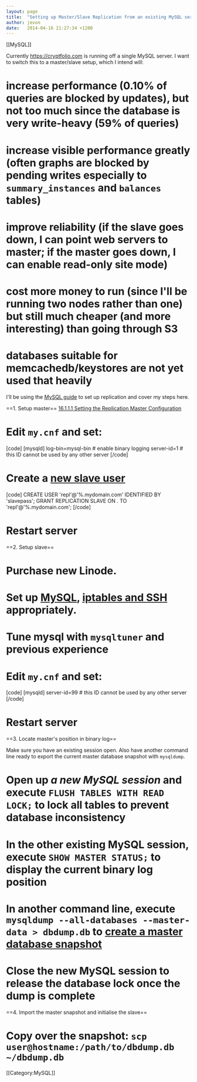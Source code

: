 ```yaml
---
layout: page
title:  "Setting up Master/Slave Replication from an existing MySQL server"
author: jevon
date:   2014-04-16 21:27:34 +1200
---
```


[[MySQL]]

Currently https://cryptfolio.com is running off a single MySQL server. I want to switch this to a master/slave setup, which I intend will:

# increase performance (0.10% of queries are blocked by updates), but not too much since the database is very write-heavy (59% of queries)
# increase visible performance greatly (often graphs are blocked by pending writes especially to `summary_instances` and `balances` tables)
# improve reliability (if the slave goes down, I can point web servers to master; if the master goes down, I can enable read-only site mode)
# cost more money to run (since I'll be running two nodes rather than one) but still much cheaper (and more interesting) than going through S3
# databases suitable for memcachedb/keystores are not yet used that heavily

I'll be using the <a href="http://dev.mysql.com/doc/refman/5.5/en/replication-howto.html">MySQL guide</a> to set up replication and cover my steps here.

==1. Setup master==
<a href="http://dev.mysql.com/doc/refman/5.5/en/replication-howto-masterbaseconfig.html">16.1.1.1 Setting the Replication Master Configuration</a>

# Edit `my.cnf` and set:
[code]
[mysqld]
log-bin=mysql-bin            # enable binary logging
server-id=1                  # this ID cannot be used by any other server
[/code]
# Create a <a href="http://dev.mysql.com/doc/refman/5.5/en/replication-howto-repuser.html">new slave user</a>
[code]
CREATE USER 'repl'@'%.mydomain.com' IDENTIFIED BY 'slavepass';
GRANT REPLICATION SLAVE ON *.* TO 'repl'@'%.mydomain.com';
[/code]
# Restart server

==2. Setup slave==

# Purchase new Linode.
# Set up <a href="https://library.linode.com/databases/mysql/ubuntu-12.04-precise-pangolin">MySQL</a>, <a href="https://library.linode.com/securing-your-server">iptables and SSH</a> appropriately.
# Tune mysql with `mysqltuner` and previous experience
# Edit `my.cnf` and set:
[code]
[mysqld]
server-id=99                 # this ID cannot be used by any other server
[/code]
# Restart server

==3. Locate master's position in binary log==

Make sure you have an existing session open. Also have another command line ready to export the current master database snapshot with `mysqldump`.

# Open up _a new MySQL session_ and execute `FLUSH TABLES WITH READ LOCK;` to lock all tables to prevent database inconsistency
# In the other existing MySQL session, execute `SHOW MASTER STATUS;` to display the current binary log position
# In another command line, execute `mysqldump --all-databases --master-data > dbdump.db` to <a href="http://dev.mysql.com/doc/refman/5.5/en/replication-howto-mysqldump.html">create a master database snapshot</a>
# Close the new MySQL session to release the database lock once the dump is complete

==4. Import the master snapshot and initialise the slave==

# Copy over the snapshot: `scp user@hostname:/path/to/dbdump.db ~/dbdump.db`

[[Category:MySQL]]